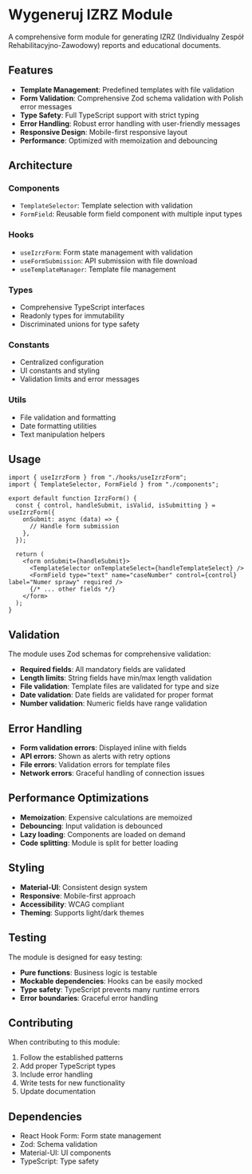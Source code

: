 # Wygeneruj IZRZ Module

A comprehensive form module for generating IZRZ (Individualny Zespół Rehabilitacyjno-Zawodowy) reports and educational documents.

## Features

- **Template Management**: Predefined templates with file validation
- **Form Validation**: Comprehensive Zod schema validation with Polish error messages
- **Type Safety**: Full TypeScript support with strict typing
- **Error Handling**: Robust error handling with user-friendly messages
- **Responsive Design**: Mobile-first responsive layout
- **Performance**: Optimized with memoization and debouncing

## Architecture

### Components

- `TemplateSelector`: Template selection with validation
- `FormField`: Reusable form field component with multiple input types

### Hooks

- `useIzrzForm`: Form state management with validation
- `useFormSubmission`: API submission with file download
- `useTemplateManager`: Template file management

### Types

- Comprehensive TypeScript interfaces
- Readonly types for immutability
- Discriminated unions for type safety

### Constants

- Centralized configuration
- UI constants and styling
- Validation limits and error messages

### Utils

- File validation and formatting
- Date formatting utilities
- Text manipulation helpers

## Usage

```tsx
import { useIzrzForm } from "./hooks/useIzrzForm";
import { TemplateSelector, FormField } from "./components";

export default function IzrzForm() {
  const { control, handleSubmit, isValid, isSubmitting } = useIzrzForm({
    onSubmit: async (data) => {
      // Handle form submission
    },
  });

  return (
    <form onSubmit={handleSubmit}>
      <TemplateSelector onTemplateSelect={handleTemplateSelect} />
      <FormField type="text" name="caseNumber" control={control} label="Numer sprawy" required />
      {/* ... other fields */}
    </form>
  );
}
```

## Validation

The module uses Zod schemas for comprehensive validation:

- **Required fields**: All mandatory fields are validated
- **Length limits**: String fields have min/max length validation
- **File validation**: Template files are validated for type and size
- **Date validation**: Date fields are validated for proper format
- **Number validation**: Numeric fields have range validation

## Error Handling

- **Form validation errors**: Displayed inline with fields
- **API errors**: Shown as alerts with retry options
- **File errors**: Validation errors for template files
- **Network errors**: Graceful handling of connection issues

## Performance Optimizations

- **Memoization**: Expensive calculations are memoized
- **Debouncing**: Input validation is debounced
- **Lazy loading**: Components are loaded on demand
- **Code splitting**: Module is split for better loading

## Styling

- **Material-UI**: Consistent design system
- **Responsive**: Mobile-first approach
- **Accessibility**: WCAG compliant
- **Theming**: Supports light/dark themes

## Testing

The module is designed for easy testing:

- **Pure functions**: Business logic is testable
- **Mockable dependencies**: Hooks can be easily mocked
- **Type safety**: TypeScript prevents many runtime errors
- **Error boundaries**: Graceful error handling

## Contributing

When contributing to this module:

1. Follow the established patterns
2. Add proper TypeScript types
3. Include error handling
4. Write tests for new functionality
5. Update documentation

## Dependencies

- React Hook Form: Form state management
- Zod: Schema validation
- Material-UI: UI components
- TypeScript: Type safety
